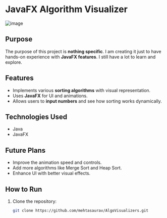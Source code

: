 
# JavaFX Algorithm Visualizer
![image](https://github.com/user-attachments/assets/059e8260-b672-4d7f-b5e1-c37caa69a505)

## Purpose  
The purpose of this project is **nothing specific**. I am creating it just to have hands-on experience with **JavaFX features**. I still have a lot to learn and explore.

## Features  
- Implements various **sorting algorithms** with visual representation.
- Uses **JavaFX** for UI and animations.
- Allows users to **input numbers** and see how sorting works dynamically.

## Technologies Used  
- Java  
- JavaFX  

## Future Plans  
- Improve the animation speed and controls.  
- Add more algorithms like Merge Sort and Heap Sort.  
- Enhance UI with better visual effects.  

## How to Run  
1. Clone the repository:  
   ```bash
   git clone https://github.com/mehtasaurav/AlgoVisualizers.git

